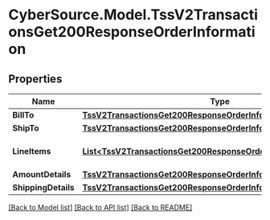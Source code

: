 # CyberSource.Model.TssV2TransactionsGet200ResponseOrderInformation
## Properties

Name | Type | Description | Notes
------------ | ------------- | ------------- | -------------
**BillTo** | [**TssV2TransactionsGet200ResponseOrderInformationBillTo**](TssV2TransactionsGet200ResponseOrderInformationBillTo.md) |  | [optional] 
**ShipTo** | [**TssV2TransactionsGet200ResponseOrderInformationShipTo**](TssV2TransactionsGet200ResponseOrderInformationShipTo.md) |  | [optional] 
**LineItems** | [**List&lt;TssV2TransactionsGet200ResponseOrderInformationLineItems&gt;**](TssV2TransactionsGet200ResponseOrderInformationLineItems.md) | Transaction Line Item data. | [optional] 
**AmountDetails** | [**TssV2TransactionsGet200ResponseOrderInformationAmountDetails**](TssV2TransactionsGet200ResponseOrderInformationAmountDetails.md) |  | [optional] 
**ShippingDetails** | [**TssV2TransactionsGet200ResponseOrderInformationShippingDetails**](TssV2TransactionsGet200ResponseOrderInformationShippingDetails.md) |  | [optional] 

[[Back to Model list]](../README.md#documentation-for-models) [[Back to API list]](../README.md#documentation-for-api-endpoints) [[Back to README]](../README.md)

